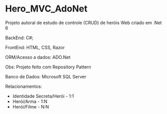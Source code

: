 # Hero_MVC_AdoNet

Projeto autoral de estudo de controle (CRUD) de heróis Web criado em .Net 6

BackEnd: C#;

FrontEnd: HTML, CSS, Razor

ORM/Acesso a dados: ADO.Net

Obs: Projeto feito com Repository Pattern

Banco de Dados: Microsoft SQL Server

Relacionamentos: 
- Identidade Secreta/Herói - 1:1
- Herói/Arma - 1:N
- Herói/Filme - N:N

